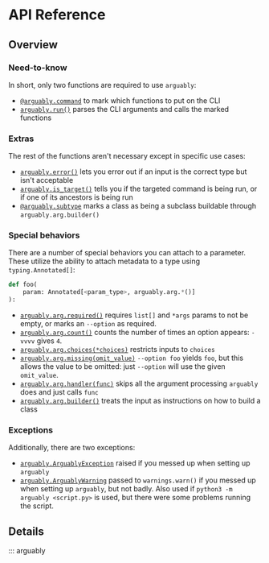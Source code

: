 # API Reference

## Overview

### Need-to-know

In short, only two functions are required to use `arguably`:

* [`@arguably.command`](#arguably.command) to mark which functions to put on the CLI
* [`arguably.run()`](#arguably.run) parses the CLI arguments and calls the marked functions

### Extras

The rest of the functions aren't necessary except in specific use cases:

* [`arguably.error()`](#arguably.error) lets you error out if an input is the correct type but isn't acceptable
* [`arguably.is_target()`](#arguably.is_target) tells you if the targeted command is being run, or if one of its
ancestors is being run
* [`@arguably.subtype`](#arguably.subtype) marks a class as being a subclass buildable through `arguably.arg.builder()`

### Special behaviors

There are a number of special behaviors you can attach to a parameter. These utilize the ability to attach metadata to
a type using `typing.Annotated[]`:

```python
def foo(
    param: Annotated[<param_type>, arguably.arg.*()]
):
```

* [`arguably.arg.required()`](#arguably.arg.required) requires `list[]` and `*args` params to not be empty, or marks an
`--option` as required.
* [`arguably.arg.count()`](#arguably.arg.count) counts the number of times an option appears: `-vvvv` gives `4`.
* [`arguably.arg.choices(*choices)`](#arguably.arg.choices) restricts inputs to `choices`
* [`arguably.arg.missing(omit_value)`](#arguably.arg.missing) `--option foo` yields `foo`, but this allows the value to
be omitted: just `--option` will use the given `omit_value`.
* [`arguably.arg.handler(func)`](#arguably.arg.handler) skips all the argument processing `arguably` does and just calls
`func`
* [`arguably.arg.builder()`](#arguably.arg.builder) treats the input as instructions on how to build a class

### Exceptions

Additionally, there are two exceptions:

* [`arguably.ArguablyException`](#arguably.ArguablyException) raised if you messed up when setting up `arguably`
* [`arguably.ArguablyWarning`](#arguably.ArguablyWarning) passed to `warnings.warn()` if you messed up when setting up
`arguably`, but not badly. Also used if `python3 -m arguably <script.py>` is used, but there were some problems running
the script.

## Details

::: arguably
